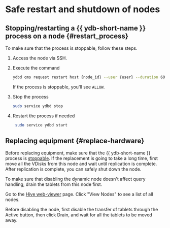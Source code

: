 # Safe restart and shutdown of nodes

## Stopping/restarting a {{ ydb-short-name }} process on a node {#restart_process}

To make sure that the process is stoppable, follow these steps.

1. Access the node via SSH.

1. Execute the command

   ```bash
   ydbd cms request restart host {node_id} --user {user} --duration 60 --dry --reason 'some-reason'
   ```

   If the process is stoppable, you'll see `ALLOW`.

1. Stop the process

   ```bash
   sudo service ydbd stop
   ```

1. Restart the process if needed

   ```bash
    sudo service ydbd start
   ```

## Replacing equipment {#replace-hardware}

Before replacing equipment, make sure that the {{ ydb-short-name }} process is [stoppable](#restart_process).
If the replacement is going to take a long time, first move all the VDisks from this node and wait until replication is complete.
After replication is complete, you can safely shut down the node.

To make sure that disabling the dynamic node doesn't affect query handling, drain the tablets from this node first.

Go to the [Hive web-viewer](../../reference/embedded-ui/hive.md) page.
Click "View Nodes" to see a list of all nodes.

Before disabling the node, first disable the transfer of tablets through the Active button, then click Drain, and wait for all the tablets to be moved away.
